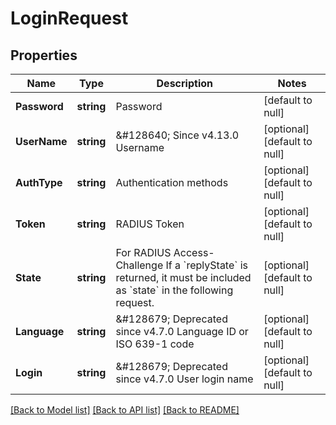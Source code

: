 # LoginRequest

## Properties
Name | Type | Description | Notes
------------ | ------------- | ------------- | -------------
**Password** | **string** | Password | [default to null]
**UserName** | **string** | &amp;#128640; Since v4.13.0  Username | [optional] [default to null]
**AuthType** | **string** | Authentication methods | [optional] [default to null]
**Token** | **string** | RADIUS Token | [optional] [default to null]
**State** | **string** | For RADIUS Access-Challenge  If a &#x60;replyState&#x60; is returned, it must be included as &#x60;state&#x60; in the following request. | [optional] [default to null]
**Language** | **string** | &amp;#128679; Deprecated since v4.7.0  Language ID or ISO 639-1 code | [optional] [default to null]
**Login** | **string** | &amp;#128679; Deprecated since v4.7.0  User login name | [optional] [default to null]

[[Back to Model list]](../README.md#documentation-for-models) [[Back to API list]](../README.md#documentation-for-api-endpoints) [[Back to README]](../README.md)

